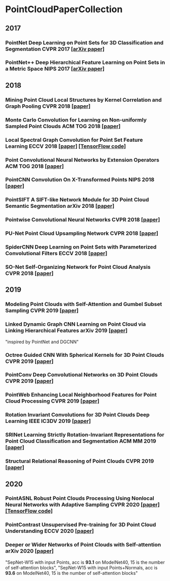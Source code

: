 # PointCloudPaperCollection

## 2017
### PointNet Deep Learning on Point Sets for 3D Classification and Segmentation CVPR 2017 [[arXiv paper]](https://arxiv.org/abs/1612.00593)
### PointNet++ Deep Hierarchical Feature Learning on Point Sets in a Metric Space NIPS 2017 [[arXiv paper]](https://arxiv.org/abs/1706.02413)

## 2018
### Mining Point Cloud Local Structures by Kernel Correlation and Graph Pooling CVPR 2018 [[paper]]()
### Monte Carlo Convolution for Learning on Non-uniformly Sampled Point Clouds ACM TOG 2018 [[paper]]()
### Local Spectral Graph Convolution for Point Set Feature Learning ECCV 2018 [[paper]]() [[TensorFlow code]](https://github.com/fate3439/LocalSpecGCN)
### Point Convolutional Neural Networks by Extension Operators ACM TOG 2018 [[paper]]()
### PointCNN Convolution On X-Transformed Points NIPS 2018 [[paper]]()
### PointSIFT A SIFT-like Network Module for 3D Point Cloud Semantic Segmentation arXiv 2018 [[paper]]()
### Pointwise Convolutional Neural Networks CVPR 2018 [[paper]]()
### PU-Net Point Cloud Upsampling Network CVPR 2018 [[paper]]()
### SpiderCNN Deep Learning on Point Sets with Parameterized Convolutional Filters ECCV 2018 [[paper]]()
### SO-Net Self-Organizing Network for Point Cloud Analysis CVPR 2018 [[paper]]()

## 2019
### Modeling Point Clouds with Self-Attention and Gumbel Subset Sampling CVPR 2019 [[paper]]()
### Linked Dynamic Graph CNN Learning on Point Cloud via Linking Hierarchical Features arXiv 2019 [[paper]](https://arxiv.org/abs/1904.10014)
"inspired by PointNet and DGCNN"
### Octree Guided CNN With Spherical Kernels for 3D Point Clouds CVPR 2019 [[paper]]()
### PointConv Deep Convolutional Networks on 3D Point Clouds CVPR 2019 [[paper]]()
### PointWeb Enhancing Local Neighborhood Features for Point Cloud Processing CVPR 2019 [[paper]]()
### Rotation Invariant Convolutions for 3D Point Clouds Deep Learning IEEE IC3DV 2019 [[paper]]()
### SRINet Learning Strictly Rotation-Invariant Representations for Point Cloud Classification and Segmentation ACM MM 2019 [[paper]]()
### Structural Relational Reasoning of Point Clouds CVPR 2019 [[paper]]()

## 2020
### PointASNL Robust Point Clouds Processing Using Nonlocal Neural Networks with Adaptive Sampling CVPR 2020 [[paper]]() [[TensorFlow code]](https://github.com/yanx27/PointASNL)
### PointContrast Unsupervised Pre-training for 3D Point Cloud Understanding ECCV 2020 [[paper]]()
### Deeper or Wider Networks of Point Clouds with Self-attention arXiv 2020 [[paper]]()
"SepNet-W15 with input Points, acc is **93.1** on ModelNet40, 15 is the number of self-attention blocks", "SepNet-W15 with input Points+Normals, acc is **93.6** on ModelNet40, 15 is the number of self-attention blocks"

